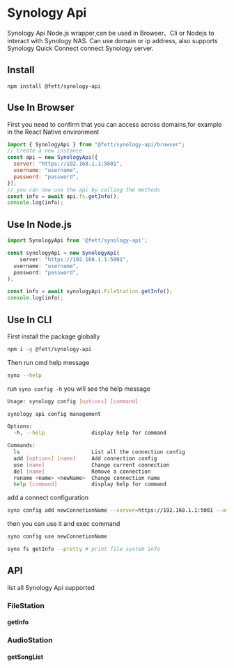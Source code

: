 # Synology Api

Synology Api Node.js wrapper,can be used in Browser、Cli or Nodejs to interact with Synology NAS.
Can use domain or ip address, also supports Synology Quick Connect connect Synology server.

## Install

```
npm install @fett/synology-api
```

## Use In Browser

First you need to confirm that you can access across domains,for example in the React Native environment

```js
import { SynologyApi } from "@fett/synology-api/browser";
// Create a new instance
const api = new SynologyApi({
  server: "https://192.168.1.1:5001",
  username: "username",
  password: "password",
});
// you can now use the api by calling the methods
const info = await api.fs.getInfo();
console.log(info);
```

## Use In Node.js

```js
import SynologyApi from '@fett/synology-api';

const synologyApi = new SynologyApi(
    server: "https://192.168.1.1:5001",
  username: "username",
  password: "password",
);

const info = await synologyApi.FileStation.getInfo();
console.log(info);
```

## Use In CLI

First install the package globally

```bash
npm i -g @fett/synology-api
```

Then run cmd help message

```bash
syno --help
```

run `syno config -h` you will see the help message

```bash
Usage: synology config [options] [command]

synology api config management

Options:
  -h, --help               display help for command

Commands:
  ls                       List all the connection config
  add [options] [name]     Add connection config
  use [name]               Change current connection
  del [name]               Remove a connection
  rename <name> <newName>  Change connection name
  help [command]           display help for command
```

add a connect configuration

```bash
syno config add newConnetionName --server=https://192.168.1.1:5001 --username=admin --password=password
```

then you can use it and exec command

```bash
syno config use newConnetionName

syno fs getInfo --pretty # print file system info

```

## API

list all Synology Api supported

### FileStation

#### getInfo

### AudioStation

#### getSongList
